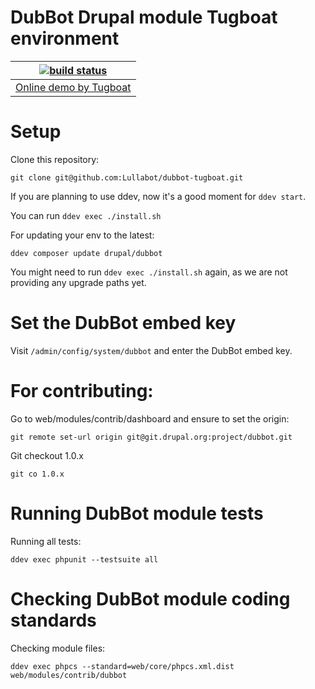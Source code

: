 DubBot Drupal module Tugboat environment
===

| [![build status](https://github.com/lullabot/dubbot-tugboat/actions/workflows/ci.yml/badge.svg)](https://github.com/lullabot/dubbot-tugboat/actions/workflows/ci.yml) |
|-----------------------------------------------------------------------------------------------------------------------------------------------------------------------|
| [Online demo by Tugboat](https://main-mxoyu688ldpvli565yfnqliwqlmxpwt2.tugboatqa.com/)                                                                                |


Setup
====


Clone this repository:

```
git clone git@github.com:Lullabot/dubbot-tugboat.git
```
If you are planning to use ddev, now it's a good moment for ```ddev start```.

You can run ```ddev exec ./install.sh```

For updating your env to the latest:

```
ddev composer update drupal/dubbot
```

You might need to run ```ddev exec ./install.sh``` again, as we are not providing
any upgrade paths yet.

Set the DubBot embed key
=====
Visit `/admin/config/system/dubbot` and enter the DubBot embed key.

For contributing:
====

Go to web/modules/contrib/dashboard and ensure to set the origin:

```
git remote set-url origin git@git.drupal.org:project/dubbot.git
```

Git checkout 1.0.x

```
git co 1.0.x
```

Running DubBot module tests
====

Running all tests:

```
ddev exec phpunit --testsuite all
```

Checking DubBot module coding standards
====

Checking module files:

```
ddev exec phpcs --standard=web/core/phpcs.xml.dist web/modules/contrib/dubbot
```
